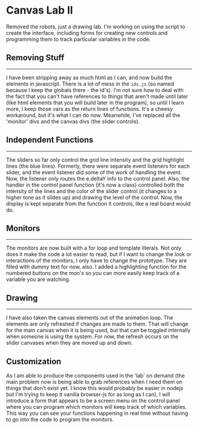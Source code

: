 # Canvas Lab II
 
Removed the robots, just a drawing lab. I'm working on using the script to create the interface, including forms for creating new controls and programming them to track particular variables in the code.

## Removing Stuff
---
I have been stripping away as much html as I can, and now build the elements in javascript. There is a lot of mess in the `ids.js` (so named because I keep the globals there - the id's). I'm not sure how to deal with the fact that you can't have references to things that aren't made until later (like html elements that you will build later in the program), so until I learn more, I keep those vars as the return lines of functions. It's a cheesy workaround, but it's what I can do now. Meanwhile, I've replaced all the 'monitor' divs and the canvas divs (the slider controls).

## Independent Functions
---
The sliders so far only control the grid line intensity and the grid highlight lines (the blue lines). Formerly, there were separate event listeners for each slider, and the event listener did some of the work of handling the event. Now, the listener only routes the e.deltaY info to the control panel. Also, the handler in the control panel function (it's now a class) controlled both the intensity of the lines and the color of the slider control (it changes to a higher tone as it slides up) and drawing the level of the control. Now, the display is kept separate from the function it controls, like a real board would do.

## Monitors
---
The monitors are now built with a for loop and template literals. Not only does it make the code a lot easier to read, but if I want to change the look or interactions of the monitors, I only have to change the prototype. They are filled with dummy text for now, also. I added a highlighting function for the numbered buttons on the mon's so you can more easily keep track of a variable you are watching.

## Drawing
---
I have also taken the canvas elements out of the animation loop. The elements are only refreshed if changes are made to them. That will change for the main canvas when it is being used, but that can be toggled internally when someone is using the system. For now, the refresh occurs on the slider canvases when they are moved up and down.

## Customization
As I am able to produce the components used in the 'lab' on demand (the main problem now is being able to grab references when I need them on things that don't exist yet. I know this would probably be easier in nodejs but I'm trying to keep it vanilla browser-js for as long as I can), I will introduce a form that appears to be a screen menu on the control panel where you can program which monitors will keep track of which variables. This way you can see your functions happening in real time without having to go into the code to program the monitors. 